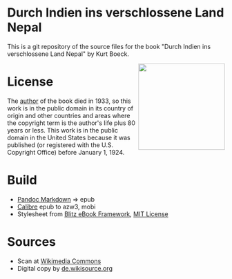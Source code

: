 # Durch Indien ins verschlossene Land Nepal

This is a git repository of the source files for the book "Durch Indien ins verschlossene Land Nepal" by Kurt Boeck.

<img align="right" width="200"  src="https://user-images.githubusercontent.com/13177792/193356550-d66e56f4-7b7e-4c03-ae9d-b1b599bcfedb.jpg">

# License
The [author](https://de.wikipedia.org/wiki/Kurt_Boeck) of the book died in 1933,
so this work is in the public domain in
its country of origin and other countries and areas where the
copyright term is the author's life plus 80 years or less.
This work is in the public domain in the United States because it was
published (or registered with the U.S. Copyright Office)
before January 1, 1924.

# Build
* [Pandoc Markdown](https://pandoc.org/MANUAL.html#pandocs-markdown) => epub
* [Calibre](https://calibre-ebook.com/) epub to azw3, mobi
* Stylesheet from [Blitz eBook Framework](https://friendsofepub.github.io/Blitz/), [MIT License](https://github.com/FriendsOfEpub/Blitz/blob/master/LICENSE)

# Sources
* Scan at [Wikimedia Commons](https://commons.wikimedia.org/wiki/File:Durch_Indien_ins_verschlossene_Land_Nepal.pdf)
* Digital copy by [de.wikisource.org](https://de.wikisource.org/wiki/Durch_Indien_ins_verschlossene_Land_Nepal)
